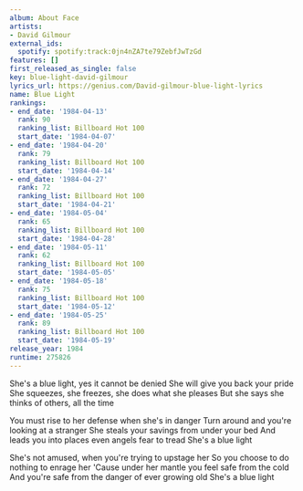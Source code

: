 ```yaml
---
album: About Face
artists:
- David Gilmour
external_ids:
  spotify: spotify:track:0jn4nZA7te79ZebfJwTzGd
features: []
first_released_as_single: false
key: blue-light-david-gilmour
lyrics_url: https://genius.com/David-gilmour-blue-light-lyrics
name: Blue Light
rankings:
- end_date: '1984-04-13'
  rank: 90
  ranking_list: Billboard Hot 100
  start_date: '1984-04-07'
- end_date: '1984-04-20'
  rank: 79
  ranking_list: Billboard Hot 100
  start_date: '1984-04-14'
- end_date: '1984-04-27'
  rank: 72
  ranking_list: Billboard Hot 100
  start_date: '1984-04-21'
- end_date: '1984-05-04'
  rank: 65
  ranking_list: Billboard Hot 100
  start_date: '1984-04-28'
- end_date: '1984-05-11'
  rank: 62
  ranking_list: Billboard Hot 100
  start_date: '1984-05-05'
- end_date: '1984-05-18'
  rank: 75
  ranking_list: Billboard Hot 100
  start_date: '1984-05-12'
- end_date: '1984-05-25'
  rank: 89
  ranking_list: Billboard Hot 100
  start_date: '1984-05-19'
release_year: 1984
runtime: 275826
---
```

She's a blue light, yes it cannot be denied
She will give you back your pride
She squeezes, she freezes, she does what she pleases
But she says she thinks of others, all the time

You must rise to her defense when she's in danger
Turn around and you're looking at a stranger
She steals your savings from under your bed
And leads you into places even angels fear to tread
She's a blue light

She's not amused, when you're trying to upstage her
So you choose to do nothing to enrage her
'Cause under her mantle you feel safe from the cold
And you're safe from the danger of ever growing old
She's a blue light
